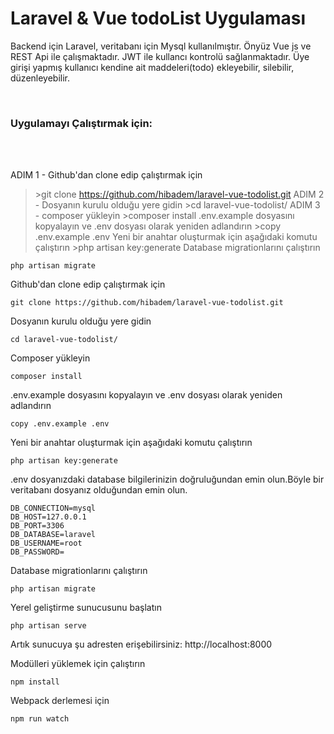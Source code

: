 # Laravel & Vue todoList Uygulaması
Backend için Laravel, veritabanı için Mysql kullanılmıştır.
Önyüz Vue js ve REST Api ile çalışmaktadır.
JWT  ile kullancı kontrolü sağlanmaktadır.
Üye girişi yapmış kullanıcı kendine ait maddeleri(todo) ekleyebilir, silebilir, düzenleyebilir.
 <br/>


<br>

### Uygulamayı Çalıştırmak için:

<br/><br/>

ADIM 1 - Github'dan clone edip çalıştırmak için
> \>git clone https://github.com/hibadem/laravel-vue-todolist.git
>ADIM 2 - Dosyanın kurulu olduğu yere gidin
> \>cd laravel-vue-todolist/
>ADIM 3 - composer yükleyin
> \>composer install
> .env.example dosyasını kopyalayın ve .env dosyası olarak yeniden adlandırın 
> \>copy .env.example .env
> Yeni bir anahtar oluşturmak için aşağıdaki komutu çalıştırın
> \>php artisan key:generate
> Database migrationlarını çalıştırın

    php artisan migrate

Github'dan clone edip çalıştırmak için

    git clone https://github.com/hibadem/laravel-vue-todolist.git

Dosyanın kurulu olduğu yere gidin

    cd laravel-vue-todolist/

Composer yükleyin

    composer install

.env.example dosyasını kopyalayın ve .env dosyası olarak yeniden adlandırın 

    copy .env.example .env

Yeni bir anahtar oluşturmak için aşağıdaki komutu çalıştırın 

    php artisan key:generate
    
.env dosyanızdaki database bilgilerinizin doğruluğundan emin olun.Böyle bir veritabanı 
dosyanız olduğundan emin olun.

    DB_CONNECTION=mysql
    DB_HOST=127.0.0.1
    DB_PORT=3306
    DB_DATABASE=laravel
    DB_USERNAME=root
    DB_PASSWORD=

Database migrationlarını çalıştırın

    php artisan migrate


Yerel geliştirme sunucusunu başlatın

    php artisan serve

Artık sunucuya şu adresten erişebilirsiniz: http://localhost:8000

Modülleri yüklemek için çalıştırın

    npm install

Webpack derlemesi için

    npm run watch
<br/>
<br/>





